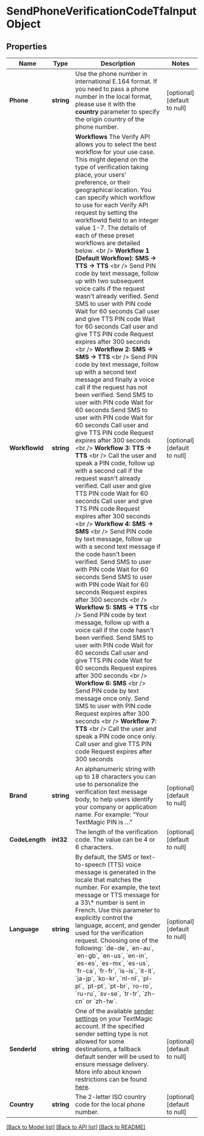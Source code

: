 # SendPhoneVerificationCodeTfaInputObject

## Properties
Name | Type | Description | Notes
------------ | ------------- | ------------- | -------------
**Phone** | **string** | Use the phone number in international E.164 format. If you need to pass a phone number in the local format, please use it with the **country** parameter to specify the origin country of the phone number.  | [optional] [default to null]
**WorkflowId** | **string** | **Workflows**  The Verify API allows you to select the best workflow for your use case. This might depend on the type of verification taking place, your users&#39; preference, or their geographical location. You can specify which workflow to use for each Verify API request by setting the workflowId field to an integer value 1-7. The details of each of these preset workflows are detailed below.  &lt;br /&gt;  **Workflow 1 (Default Workflow): SMS -&gt; TTS -&gt; TTS**  &lt;br /&gt;  Send PIN code by text message, follow up with two subsequent voice calls if the request wasn&#39;t already verified.  Send SMS to user with PIN code Wait for 60 seconds Call user and give TTS PIN code Wait for 60 seconds Call user and give TTS PIN code  Request expires after 300 seconds  &lt;br /&gt;  **Workflow 2: SMS -&gt; SMS -&gt; TTS**  &lt;br /&gt;    Send PIN code by text message, follow up with a second text message and finally a voice call if the request has not been verified.  Send SMS to user with PIN code Wait for 60 seconds Send SMS to user with PIN code Wait for 60 seconds Call user and give TTS PIN code  Request expires after 300 seconds  &lt;br /&gt;  **Workflow 3: TTS -&gt; TTS**  &lt;br /&gt;   Call the user and speak a PIN code, follow up with a second call if the request wasn&#39;t already verified.  Call user and give TTS PIN code Wait for 60 seconds Call user and give TTS PIN code  Request expires after 300 seconds  &lt;br /&gt;  **Workflow 4: SMS -&gt; SMS**  &lt;br /&gt;    Send PIN code by text message, follow up with a second text message if the code hasn&#39;t been verified.  Send SMS to user with PIN code Wait for 60 seconds Send SMS to user with PIN code Wait for 60 seconds  Request expires after 300 seconds  &lt;br /&gt;  **Workflow 5: SMS -&gt; TTS**  &lt;br /&gt;   Send PIN code by text message, follow up with a voice call if the code hasn&#39;t been verified.  Send SMS to user with PIN code Wait for 60 seconds Call user and give TTS PIN code Wait for 60 seconds  Request expires after 300 seconds  &lt;br /&gt;  **Workflow 6: SMS**  &lt;br /&gt;   Send PIN code by text message once only.  Send SMS to user with PIN code Request expires after 300 seconds  &lt;br /&gt;  **Workflow 7: TTS**  &lt;br /&gt;  Call the user and speak a PIN code once only.  Call user and give TTS PIN code  Request expires after 300 seconds  | [optional] [default to null]
**Brand** | **string** | An alphanumeric string with up to 18 characters you can use to personalize the verification text message body, to help users identify your company or application name. For example: “Your TextMagic PIN is …”  | [optional] [default to null]
**CodeLength** | **int32** | The length of the verification code. The value can be 4 or 6 characters.  | [optional] [default to null]
**Language** | **string** | By default, the SMS or text-to-speech (TTS) voice message is generated in the locale that matches the number. For example, the text message or TTS message for a 33\\* number is sent in French. Use this parameter to explicitly control the language, accent, and gender used for the verification request. Choosing one of the following: &#x60;de-de&#x60;, &#x60;en-au&#x60;, &#x60;en-gb&#x60;, &#x60;en-us&#x60;, &#x60;en-in&#x60;, &#x60;es-es&#x60;, &#x60;es-mx&#x60;, &#x60;es-us&#x60;, &#x60;fr-ca&#x60;, &#x60;fr-fr&#x60;, &#x60;is-is&#x60;, &#x60;it-it&#x60;, &#x60;ja-jp&#x60;, &#x60;ko-kr&#x60;, &#x60;nl-nl&#x60;, &#x60;pl-pl&#x60;, &#x60;pt-pt&#x60;, &#x60;pt-br&#x60;, &#x60;ro-ro&#x60;, &#x60;ru-ru&#x60;, &#x60;sv-se&#x60;, &#x60;tr-tr&#x60;, &#x60;zh-cn&#x60; or &#x60;zh-tw&#x60;.  | [optional] [default to null]
**SenderId** | **string** | One of the available [sender settings](https://my.textmagic.com/online/reply-options/) on your TextMagic account. If the specified sender setting type is not allowed for some destinations, a fallback default sender will be used to ensure message delivery. More info about known restrictions can be found [here](https://support.textmagic.com/article/how-to-understand-sender-setting-restrictions/).  | [optional] [default to null]
**Country** | **string** | The 2-letter ISO country code for the local phone number. | [optional] [default to null]

[[Back to Model list]](../README.md#documentation-for-models) [[Back to API list]](../README.md#documentation-for-api-endpoints) [[Back to README]](../README.md)


